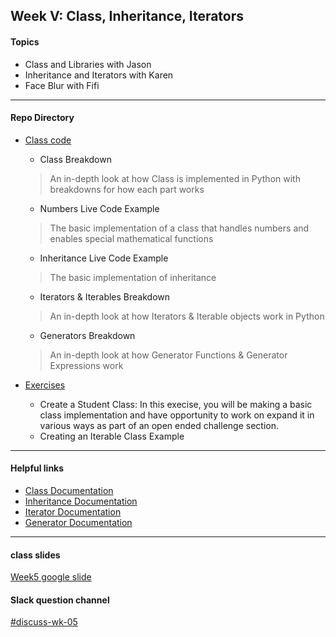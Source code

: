 ## Week V: Class, Inheritance, Iterators

#### Topics
- Class and Libraries with Jason
- Inheritance and Iterators with Karen
- Face Blur with Fifi
---

#### Repo Directory
- [Class code](https://github.com/parsons-python-summer-2020/python/tree/master/Week_05/Class%20Lecture%20Notebook)
  - Class Breakdown
  > An in-depth look at how Class is implemented in Python with breakdowns for how each part works
  - Numbers Live Code Example
  > The basic implementation of a class that handles numbers and enables special mathematical functions
  - Inheritance Live Code Example
  > The basic implementation of inheritance
  - Iterators & Iterables Breakdown
  > An in-depth look at how Iterators & Iterable objects work in Python
  - Generators Breakdown
  > An in-depth look at how Generator Functions & Generator Expressions work

- [Exercises](https://github.com/parsons-python-summer-2020/python/tree/master/Week_05/Class%20Exercise)
  - Create a Student Class: In this execise, you will be making a basic class implementation and have opportunity to work on expand it in various ways as part of an open ended challenge section.
  - Creating an Iterable Class Example
---

#### Helpful links
- [Class Documentation](https://docs.python.org/3/tutorial/classes.html)
- [Inheritance Documentation](https://docs.python.org/3/tutorial/classes.html#inheritance)
- [Iterator Documentation](https://docs.python.org/3/tutorial/classes.html#iterators)
- [Generator Documentation](https://docs.python.org/3/tutorial/classes.html#generators)

---

#### class slides
[Week5 google slide](https://docs.google.com/presentation/d/1bL1syFOheN0RPQFd1mmT3uF0PF0nANtn_SbNfJmmf-M/edit?usp=sharing)


#### Slack question channel
[#discuss-wk-05](https://parsonspython-spx9490.slack.com/archives/C013F007HV5)
